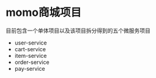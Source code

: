 # momo商城项目
目前包含一个单体项目以及该项目拆分得到的五个微服务项目
  - user-service
  - cart-service
  - item-service
  - order-service
  - pay-service
